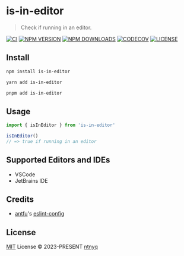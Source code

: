 # is-in-editor

> Check if running in an editor.

[![CI](https://github.com/ntnyq/is-in-editor/workflows/CI/badge.svg)](https://github.com/ntnyq/is-in-editor/actions)
[![NPM VERSION](https://img.shields.io/npm/v/is-in-editor.svg)](https://www.npmjs.com/package/is-in-editor)
[![NPM DOWNLOADS](https://img.shields.io/npm/dy/is-in-editor.svg)](https://www.npmjs.com/package/is-in-editor)
[![CODECOV](https://codecov.io/github/ntnyq/is-in-editor/branch/main/graph/badge.svg)](https://codecov.io/github/ntnyq/is-in-editor)
[![LICENSE](https://img.shields.io/github/license/ntnyq/is-in-editor.svg)](https://github.com/ntnyq/is-in-editor/blob/main/LICENSE)

## Install

```bash
npm install is-in-editor
```

```bash
yarn add is-in-editor
```

```bash
pnpm add is-in-editor
```

## Usage

```ts
import { isInEditor } from 'is-in-editor'

isInEditor()
// => true if running in an editor
```

## Supported Editors and IDEs

- VSCode
- JetBrains IDE

## Credits

- [antfu](https://github.com/antfu)'s [eslint-config](https://github.com/antfu/eslint-config)

## License

[MIT](./LICENSE) License © 2023-PRESENT [ntnyq](https://github.com/ntnyq)
